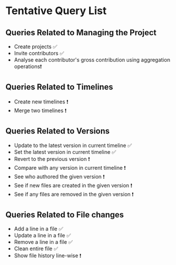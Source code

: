 # Tentative Query List

## Queries Related to Managing the Project
- Create projects ✅
- Invite contributors ✅
- Analyse each contributor's gross contribution using aggregation operations❗ 

## Queries Related to Timelines
- Create new timelines ❗
- Merge two timelines ❗

## Queries Related to Versions
- Update to the latest version in current timeline ✅ 
- Set the latest version in current timeline ✅ 
- Revert to the previous version ❗
- Compare with any version in current timeline ❗
- See who authored the given version  ❗
- See if new files are created in the given version ❗
- See if any files are removed in the given version ❗

## Queries Related to File changes
- Add a line in a file ✅
- Update a line in a file ✅
- Remove a line in a file ✅
- Clean entire file ✅
- Show file history line-wise ❗
